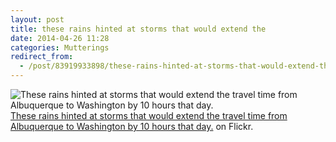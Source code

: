 ```yaml
---
layout: post
title: these rains hinted at storms that would extend the
date: 2014-04-26 11:28
categories: Mutterings
redirect_from:
  - /post/83919933898/these-rains-hinted-at-storms-that-would-extend-the
---
```

![These rains hinted at storms that would extend the travel time from Albuquerque to Washington by 10 hours that day.](https://64.media.tumblr.com/27445df250d806eae63d7cb349af1887/tumblr_n4n9nnqpt91szvcjuo1_640.jpg)
[These rains hinted at storms that would extend the travel time from Albuquerque to Washington by 10 hours that day.](https://www.flickr.com/photos/rhwood/14016973721/) on Flickr.
